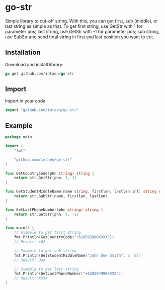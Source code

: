 # go-str

Simple library to cut-off string. With this, you can get first, sub (middle), or last string as simple as that.
To get first string, use GetStr with 1 for parameter pos; last string, use GetStr with -1 for parameter pos; sub
string, use SubStr and send total string in first and last position you want to cut.

## Installation

Download and install library:
```go
go get github.com/intaen/go-str
```

## Import
Import in your code
```go
import "github.com/intaen/go-str"
```

## Example
```go
package main

import (
	"fmt"

	"github.com/intaen/go-str"
)

func GetCountryCode(phn string) string {
	return str.GetStr(phn, 3, 1)
}

func GetStudentMiddleName(name string, firstlen, lastlen int) string {
	return str.SubStr(name, firstlen, lastlen)
}

func GetLastPhoneNumber(phn string) string {
	return str.GetStr(phn, 4, -1)
}

func main() {
	// Example to get first string
	fmt.Println(GetCountryCode("+628593980XXXX"))
	// Result: +62

	// Example to get sub string
	fmt.Println(GetStudentMiddleName("John Doe Smith", 5, 6))
	// Result: Doe

	// Example to get last string
	fmt.Println(GetLastPhoneNumber("+628593980XXXX"))
	// Result: XXXX
}
```
